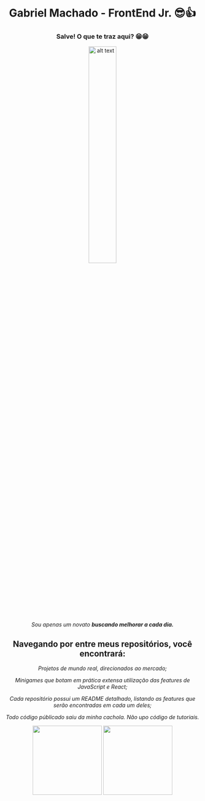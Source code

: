 ## <h1 align=center>Gabriel Machado - FrontEnd Jr. 😎👍 </h1>
<div align=center>
  <h3>Salve! O que te traz aqui? 😁😁 </h3>
<img width="38%" src="https://c.tenor.com/N5BbX6dbdloAAAAd/luffy-one-piece.gif" alt="alt text" title="image Title" width="150"/>
  <p><em>Sou apenas um novato <strong>buscando melhorar a cada dia.</strong></em>  </p>
</div>

<h2 align=center> Navegando por entre meus repositórios, você encontrará: </h2>
<div style="list-style:none" align=center>
<p><em>Projetos de mundo real, direcionados ao mercado; </em></p>
<p><em>Minigames que botam em prática extensa utilização das features de JavaScript e React;</em></p>
<p><em>Cada repositório possui um README detalhado, listando as features que serão encontradas em cada um deles; </em></p>
<p><em>Todo código públicado saiu da minha cachola. Não upo código de tutoriais. </em></p>
</div>
<div align=center>
<img  height='180em' src="https://github-readme-stats.vercel.app/api?username=machado001&show_icons=true&theme=highcontrast"/>
<img  height='180em' src="https://github-readme-stats.vercel.app/api/top-langs/?username=machado001&layout=compact&theme=highcontrast"/>
</div>

